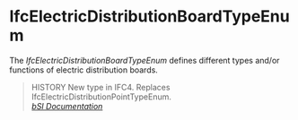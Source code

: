 IfcElectricDistributionBoardTypeEnum
====================================
The _IfcElectricDistributionBoardTypeEnum_ defines different types and/or
functions of electric distribution boards.  
  
> HISTORY  New type in IFC4. Replaces IfcElectricDistributionPointTypeEnum.  
[ _bSI
Documentation_](https://standards.buildingsmart.org/IFC/DEV/IFC4_2/FINAL/HTML/schema/ifcelectricaldomain/lexical/ifcelectricdistributionboardtypeenum.htm)


